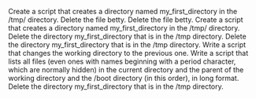 Create a script that creates a directory named my_first_directory in the /tmp/ directory.
Delete the file betty.
Delete the file betty.
Create a script that creates a directory named my_first_directory in the /tmp/ directory.
Delete the directory my_first_directory that is in the /tmp directory.
Delete the directory my_first_directory that is in the /tmp directory.
Write a script that changes the working directory to the previous one.
Write a script that lists all files (even ones with names beginning with a period character, which are normally hidden) in the current directory and the parent of the working directory and the /boot directory (in this order), in long format.
Delete the directory my_first_directory that is in the /tmp directory.
